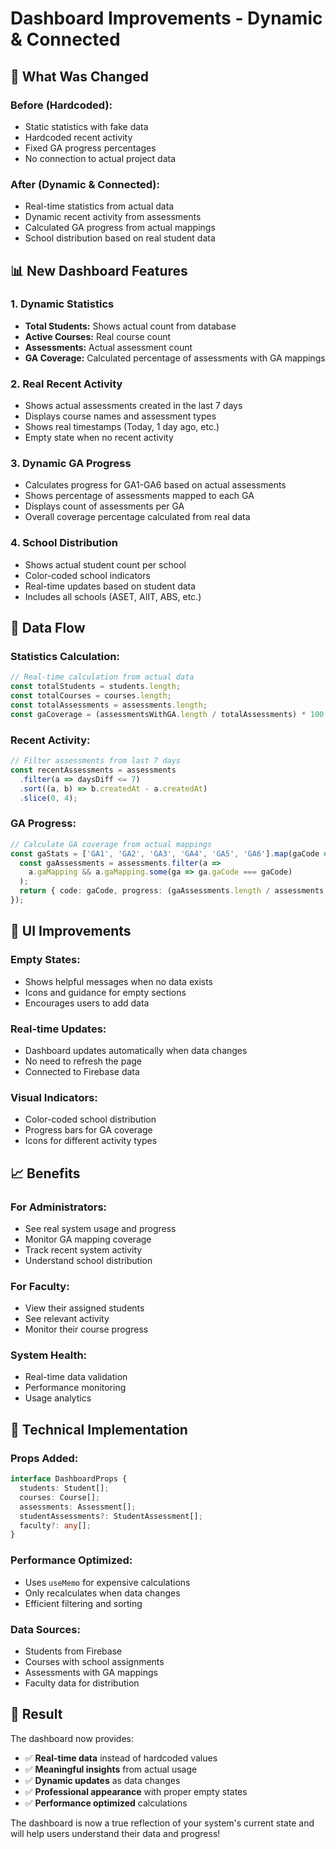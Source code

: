 # Dashboard Improvements - Dynamic & Connected

## 🎯 **What Was Changed**

### **Before (Hardcoded):**
- Static statistics with fake data
- Hardcoded recent activity
- Fixed GA progress percentages
- No connection to actual project data

### **After (Dynamic & Connected):**
- Real-time statistics from actual data
- Dynamic recent activity from assessments
- Calculated GA progress from actual mappings
- School distribution based on real student data

## 📊 **New Dashboard Features**

### **1. Dynamic Statistics**
- **Total Students:** Shows actual count from database
- **Active Courses:** Real course count
- **Assessments:** Actual assessment count
- **GA Coverage:** Calculated percentage of assessments with GA mappings

### **2. Real Recent Activity**
- Shows actual assessments created in the last 7 days
- Displays course names and assessment types
- Shows real timestamps (Today, 1 day ago, etc.)
- Empty state when no recent activity

### **3. Dynamic GA Progress**
- Calculates progress for GA1-GA6 based on actual assessments
- Shows percentage of assessments mapped to each GA
- Displays count of assessments per GA
- Overall coverage percentage calculated from real data

### **4. School Distribution**
- Shows actual student count per school
- Color-coded school indicators
- Real-time updates based on student data
- Includes all schools (ASET, AIIT, ABS, etc.)

## 🔄 **Data Flow**

### **Statistics Calculation:**
```typescript
// Real-time calculation from actual data
const totalStudents = students.length;
const totalCourses = courses.length;
const totalAssessments = assessments.length;
const gaCoverage = (assessmentsWithGA.length / totalAssessments) * 100;
```

### **Recent Activity:**
```typescript
// Filter assessments from last 7 days
const recentAssessments = assessments
  .filter(a => daysDiff <= 7)
  .sort((a, b) => b.createdAt - a.createdAt)
  .slice(0, 4);
```

### **GA Progress:**
```typescript
// Calculate GA coverage from actual mappings
const gaStats = ['GA1', 'GA2', 'GA3', 'GA4', 'GA5', 'GA6'].map(gaCode => {
  const gaAssessments = assessments.filter(a => 
    a.gaMapping && a.gaMapping.some(ga => ga.gaCode === gaCode)
  );
  return { code: gaCode, progress: (gaAssessments.length / assessments.length) * 100 };
});
```

## 🎨 **UI Improvements**

### **Empty States:**
- Shows helpful messages when no data exists
- Icons and guidance for empty sections
- Encourages users to add data

### **Real-time Updates:**
- Dashboard updates automatically when data changes
- No need to refresh the page
- Connected to Firebase data

### **Visual Indicators:**
- Color-coded school distribution
- Progress bars for GA coverage
- Icons for different activity types

## 📈 **Benefits**

### **For Administrators:**
- See real system usage and progress
- Monitor GA mapping coverage
- Track recent system activity
- Understand school distribution

### **For Faculty:**
- View their assigned students
- See relevant activity
- Monitor their course progress

### **System Health:**
- Real-time data validation
- Performance monitoring
- Usage analytics

## 🚀 **Technical Implementation**

### **Props Added:**
```typescript
interface DashboardProps {
  students: Student[];
  courses: Course[];
  assessments: Assessment[];
  studentAssessments?: StudentAssessment[];
  faculty?: any[];
}
```

### **Performance Optimized:**
- Uses `useMemo` for expensive calculations
- Only recalculates when data changes
- Efficient filtering and sorting

### **Data Sources:**
- Students from Firebase
- Courses with school assignments
- Assessments with GA mappings
- Faculty data for distribution

## 🎯 **Result**

The dashboard now provides:
- ✅ **Real-time data** instead of hardcoded values
- ✅ **Meaningful insights** from actual usage
- ✅ **Dynamic updates** as data changes
- ✅ **Professional appearance** with proper empty states
- ✅ **Performance optimized** calculations

The dashboard is now a true reflection of your system's current state and will help users understand their data and progress!
